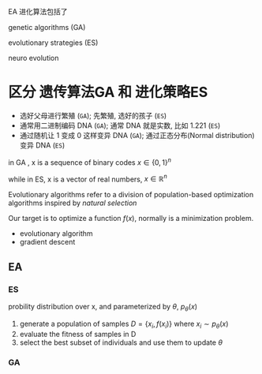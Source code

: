 EA 进化算法包括了

genetic algorithms (GA)

evolutionary strategies (ES)

neuro evolution



# 区分 遗传算法GA 和 进化策略ES

- 选好父母进行繁殖 (`GA`); 先繁殖, 选好的孩子 (`ES`)
- 通常用二进制编码 DNA (`GA`); 通常 DNA 就是实数, 比如 1.221 (`ES`)
- 通过随机让 1 变成 0 这样变异 DNA (`GA`); 通过正态分布(Normal distribution)变异 DNA (`ES`)

in GA , x is a sequence of binary codes $x \in \{0, 1\}^n$

while in ES, x is a vector of real numbers, $x \in \mathbb{R}^{n}$



Evolutionary algorithms refer to a division of population-based optimization algorithms inspired by *natural selection*



Our target is to optimize a function $f(x)$, normally is a minimization problem.

- evolutionary algorithm
- gradient descent



## EA

### ES

probility distribution over x, and parameterized by $\theta$, $p_{\theta}(x)$

1. generate a population of samples $D = \{x_i, f(x_i)\}$ where $x_i \sim p_{\theta}(x)$
2. evaluate the fitness of samples in D
3. select the best subset of individuals and use them to update $\theta$





### GA

